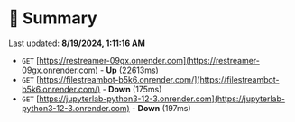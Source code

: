 # 📖 Summary
Last updated: **8/19/2024, 1:11:16 AM**

- `GET` [https://restreamer-09gx.onrender.com](https://restreamer-09gx.onrender.com) - **Up** (22613ms)
- `GET` [https://filestreambot-b5k6.onrender.com/](https://filestreambot-b5k6.onrender.com/) - **Down** (175ms)
- `GET` [https://jupyterlab-python3-12-3.onrender.com](https://jupyterlab-python3-12-3.onrender.com) - **Down** (197ms)
